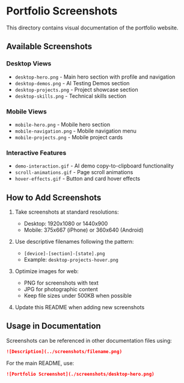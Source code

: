# Portfolio Screenshots

This directory contains visual documentation of the portfolio website.

## Available Screenshots

### Desktop Views
- `desktop-hero.png` - Main hero section with profile and navigation
- `desktop-demos.png` - AI Testing Demos section
- `desktop-projects.png` - Project showcase section
- `desktop-skills.png` - Technical skills section

### Mobile Views  
- `mobile-hero.png` - Mobile hero section
- `mobile-navigation.png` - Mobile navigation menu
- `mobile-projects.png` - Mobile project cards

### Interactive Features
- `demo-interaction.gif` - AI demo copy-to-clipboard functionality
- `scroll-animations.gif` - Page scroll animations
- `hover-effects.gif` - Button and card hover effects

## How to Add Screenshots

1. Take screenshots at standard resolutions:
   - Desktop: 1920x1080 or 1440x900
   - Mobile: 375x667 (iPhone) or 360x640 (Android)

2. Use descriptive filenames following the pattern:
   - `[device]-[section]-[state].png`
   - Example: `desktop-projects-hover.png`

3. Optimize images for web:
   - PNG for screenshots with text
   - JPG for photographic content  
   - Keep file sizes under 500KB when possible

4. Update this README when adding new screenshots

## Usage in Documentation

Screenshots can be referenced in other documentation files using:

```markdown
![Description](../screenshots/filename.png)
```

For the main README, use:

```markdown
![Portfolio Screenshot](./screenshots/desktop-hero.png)
```
